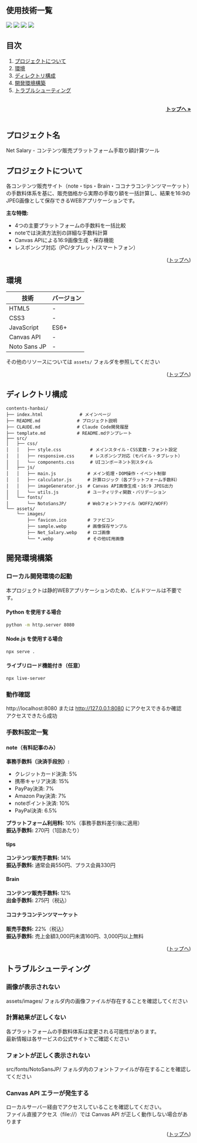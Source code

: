 <div id="top"></div>

## 使用技術一覧

<!-- シールド一覧 -->
<p style="display: inline">
  <img src="https://img.shields.io/badge/-Html5-E34F26.svg?logo=html5&style=plastic">
  <img src="https://img.shields.io/badge/-CSS3-1572B6.svg?logo=css3&style=for-the-badge">
  <img src="https://img.shields.io/badge/-JavaScript-F7DF1E.svg?logo=javascript&style=for-the-badge&logoColor=black">
  <img src="https://img.shields.io/badge/-Canvas%20API-FF6B35.svg?logo=html5&style=for-the-badge">
</p>

## 目次

1. [プロジェクトについて](#プロジェクトについて)
2. [環境](#環境)
3. [ディレクトリ構成](#ディレクトリ構成)
4. [開発環境構築](#開発環境構築)
5. [トラブルシューティング](#トラブルシューティング)

<br />
<div align="right">
    <a href="#top"><strong>トップへ »</strong></a>
</div>
<br />

## プロジェクト名

Net Salary - コンテンツ販売プラットフォーム手取り額計算ツール

## プロジェクトについて

各コンテンツ販売サイト（note・tips・Brain・ココナラコンテンツマーケット）の手数料体系を基に、販売価格から実際の手取り額を一括計算し、結果を16:9のJPEG画像として保存できるWEBアプリケーションです。

**主な特徴:**
- 4つの主要プラットフォームの手数料を一括比較
- noteでは決済方法別の詳細な手数料計算
- Canvas APIによる16:9画像生成・保存機能
- レスポンシブ対応（PC/タブレット/スマートフォン）

<p align="right">(<a href="#top">トップへ</a>)</p>

## 環境

<!-- 言語、フレームワーク、ミドルウェア、インフラの一覧とバージョンを記載 -->

| 技術 | バージョン |
| ----- | ---------- |
| HTML5 | - |
| CSS3 | - |
| JavaScript | ES6+ |
| Canvas API | - |
| Noto Sans JP | - |

その他のリソースについては `assets/` フォルダを参照してください

<p align="right">(<a href="#top">トップへ</a>)</p>

## ディレクトリ構成

<!-- Treeコマンドを使ってディレクトリ構成を記載 -->

```
contents-hanbai/
├── index.html              # メインページ
├── README.md              # プロジェクト説明
├── CLAUDE.md              # Claude Code開発履歴
├── template.md            # README.mdテンプレート
├── src/
│   ├── css/
│   │   ├── style.css           # メインスタイル・CSS変数・フォント設定
│   │   ├── responsive.css      # レスポンシブ対応（モバイル・タブレット）
│   │   └── components.css      # UIコンポーネント別スタイル
│   ├── js/
│   │   ├── main.js            # メイン処理・DOM操作・イベント制御
│   │   ├── calculator.js      # 計算ロジック（各プラットフォーム手数料）
│   │   ├── imageGenerator.js  # Canvas API画像生成・16:9 JPEG出力
│   │   └── utils.js           # ユーティリティ関数・バリデーション
│   └── fonts/
│       └── NotoSansJP/        # Webフォントファイル（WOFF2/WOFF）
└── assets/
    └── images/
        ├── favicon.ico        # ファビコン
        ├── sample.webp        # 画像保存サンプル
        ├── Net_Salary.webp    # ロゴ画像
        └── *.webp             # その他UI用画像
```

## 開発環境構築

<!-- コンテナの作成方法、パッケージのインストール方法など、開発環境構築に必要な情報を記載 -->

### ローカル開発環境の起動

本プロジェクトは静的WEBアプリケーションのため、ビルドツールは不要です。

#### Python を使用する場合

```bash
python -m http.server 8080
```

#### Node.js を使用する場合

```bash
npx serve .
```

#### ライブリロード機能付き（任意）

```bash
npx live-server
```

### 動作確認

http://localhost:8080 または http://127.0.0.1:8080 にアクセスできるか確認  
アクセスできたら成功

### 手数料設定一覧

#### note（有料記事のみ）
**事務手数料（決済手段別）:**
- クレジットカード決済: 5%
- 携帯キャリア決済: 15%
- PayPay決済: 7%
- Amazon Pay決済: 7%
- noteポイント決済: 10%
- PayPal決済: 6.5%

**プラットフォーム利用料:** 10%（事務手数料差引後に適用）  
**振込手数料:** 270円（1回あたり）

#### tips
**コンテンツ販売手数料:** 14%  
**振込手数料:** 通常会員550円、プラス会員330円

#### Brain
**コンテンツ販売手数料:** 12%  
**出金手数料:** 275円（税込）

#### ココナラコンテンツマーケット
**販売手数料:** 22%（税込）  
**振込手数料:** 売上金額3,000円未満160円、3,000円以上無料

<p align="right">(<a href="#top">トップへ</a>)</p>

## トラブルシューティング

### 画像が表示されない

assets/images/ フォルダ内の画像ファイルが存在することを確認してください

### 計算結果が正しくない

各プラットフォームの手数料体系は変更される可能性があります。  
最新情報は各サービスの公式サイトでご確認ください

### フォントが正しく表示されない

src/fonts/NotoSansJP/ フォルダ内のフォントファイルが存在することを確認してください

### Canvas API エラーが発生する

ローカルサーバー経由でアクセスしていることを確認してください。  
ファイル直接アクセス（file://）では Canvas API が正しく動作しない場合があります

<p align="right">(<a href="#top">トップへ</a>)</p>